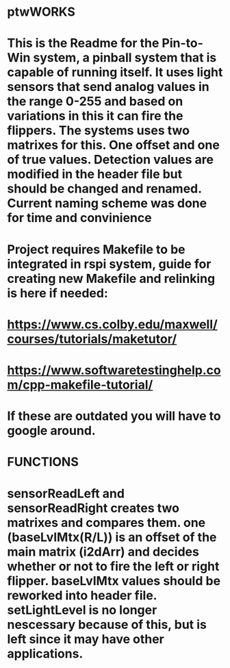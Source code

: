 # ptwWORKS
# This is the Readme for the Pin-to-Win system, a pinball system that is capable of running itself. It uses light sensors that send analog values in the range 0-255 and based on variations in this it can fire the flippers. The systems uses two matrixes for this. One offset and one of true values. Detection values are modified in the header file but should be changed and renamed. Current naming scheme was done for time and convinience
# Project requires Makefile to be integrated in rspi system, guide for creating new Makefile and relinking is here if needed:
# https://www.cs.colby.edu/maxwell/courses/tutorials/maketutor/
# https://www.softwaretestinghelp.com/cpp-makefile-tutorial/
# If these are outdated you will have to google around. 
# FUNCTIONS 
# sensorReadLeft and sensorReadRight creates two matrixes and compares them. one (baseLvlMtx(R/L)) is an offset of the main matrix (i2dArr) and decides whether or not to fire the left or right flipper. baseLvlMtx values should be reworked into header file. setLightLevel is no longer nescessary because of this, but is left since it may have other applications.
